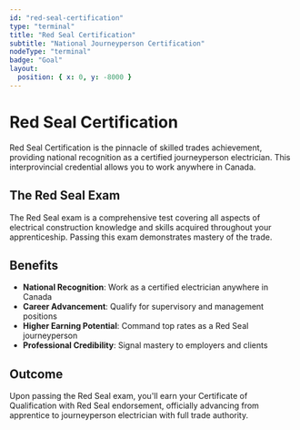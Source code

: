 ```yaml
---
id: "red-seal-certification"
type: "terminal"
title: "Red Seal Certification"
subtitle: "National Journeyperson Certification"
nodeType: "terminal"
badge: "Goal"
layout:
  position: { x: 0, y: -8000 }
---
```


# Red Seal Certification

Red Seal Certification is the pinnacle of skilled trades achievement, providing national recognition as a certified journeyperson electrician. This interprovincial credential allows you to work anywhere in Canada.

## The Red Seal Exam

The Red Seal exam is a comprehensive test covering all aspects of electrical construction knowledge and skills acquired throughout your apprenticeship. Passing this exam demonstrates mastery of the trade.

## Benefits

- **National Recognition**: Work as a certified electrician anywhere in Canada
- **Career Advancement**: Qualify for supervisory and management positions
- **Higher Earning Potential**: Command top rates as a Red Seal journeyperson
- **Professional Credibility**: Signal mastery to employers and clients

## Outcome

Upon passing the Red Seal exam, you'll earn your Certificate of Qualification with Red Seal endorsement, officially advancing from apprentice to journeyperson electrician with full trade authority.
